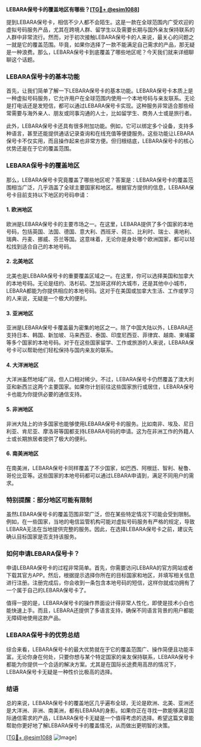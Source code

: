 **LEBARA保号卡的覆盖地区有哪些？[[TG💪+ @esim1088](https://t.me/s/esim1088)]**

提到LEBARA保号卡，相信不少人都不会陌生。这是一款在全球范围内广受欢迎的虚拟号码服务产品，尤其在跨境人群、留学生以及需要长期与国外亲友保持联系的人群中非常流行。然而，对于初次接触LEBARA保号卡的人来说，最关心的问题之一就是它的覆盖范围。毕竟，如果你选择了一款不能满足自己需求的产品，那无疑是一种浪费。那么，LEBARA保号卡到底覆盖了哪些地区呢？今天我们就来详细聊聊这个话题。

### LEBARA保号卡的基本功能

首先，让我们简单了解一下LEBARA保号卡的基本功能。LEBARA保号卡本质上是一种虚拟号码服务，它允许用户在全球范围内使用一个本地号码与亲友联系。无论是打电话还是发短信，都可以通过LEBARA保号卡实现。这种服务非常适合那些经常需要与海外亲人、朋友或同事沟通的人士，比如留学生、商务人士或是旅行者。

此外，LEBARA保号卡还具有很多附加功能。例如，它可以绑定多个设备，支持多种语言，甚至还能提供通话记录查询和在线充值等便捷服务。这些功能让LEBARA保号卡不仅实用，而且操作起来也非常方便。但归根结底，LEBARA保号卡的核心优势还是在于它的覆盖范围。

### LEBARA保号卡的覆盖地区

那么，LEBARA保号卡究竟覆盖了哪些地区呢？答案是：LEBARA保号卡的覆盖范围相当广泛，几乎涵盖了全球主要国家和地区。根据官方提供的信息，LEBARA保号卡目前支持以下地区的号码申请：

#### 1. **欧洲地区**
欧洲是LEBARA保号卡的主要市场之一。在这里，LEBARA提供了多个国家的本地号码，包括英国、法国、德国、意大利、西班牙、荷兰、比利时、瑞士、奥地利、瑞典、丹麦、挪威、芬兰等国。这意味着，无论你是身处哪个欧洲国家，都可以轻松找到适合自己的本地号码。

#### 2. **北美地区**
北美也是LEBARA保号卡的重要覆盖区域之一。在这里，你可以选择美国和加拿大的本地号码。无论是纽约、洛杉矶、芝加哥这样的大城市，还是其他中小城市，LEBARA都能为你提供相应的本地号码。这对于在美国或加拿大生活、工作或学习的人来说，无疑是一个极大的便利。

#### 3. **亚洲地区**
亚洲是LEBARA保号卡覆盖最为密集的地区之一。除了中国大陆以外，LEBARA还支持日本、韩国、新加坡、马来西亚、泰国、印度尼西亚、菲律宾、越南、柬埔寨等多个国家的本地号码。对于在这些国家留学、工作或旅游的人来说，LEBARA保号卡可以帮助他们轻松保持与国内亲友的联系。

#### 4. **大洋洲地区**
大洋洲虽然地域广阔，但人口相对稀少。不过，LEBARA保号卡仍然覆盖了澳大利亚和新西兰这两个主要国家。如果你计划前往这些国家旅行或居住，LEBARA保号卡也能为你提供必要的通信支持。

#### 5. **非洲地区**
非洲大陆上的许多国家也能够使用LEBARA保号卡的服务。比如南非、埃及、尼日利亚、肯尼亚、摩洛哥等国都支持LEBARA号码的申请。这为在非洲工作的外籍人士或长期旅居者提供了极大的便利。

#### 6. **南美洲地区**
在南美洲，LEBARA保号卡同样覆盖了不少国家，如巴西、阿根廷、智利、秘鲁、哥伦比亚等。这些国家的本地号码都可以通过LEBARA申请到，满足不同用户的需求。

### 特别提醒：部分地区可能有限制

虽然LEBARA保号卡的覆盖范围非常广泛，但在某些特定情况下可能会受到限制。例如，在一些国家，当地的电信监管机构可能对虚拟号码服务有严格的规定，导致LEBARA无法在当地提供完整的服务。因此，在选择LEBARA保号卡之前，建议先确认目标国家是否支持该服务。

### 如何申请LEBARA保号卡？

申请LEBARA保号卡的过程非常简单。首先，你需要访问LEBARA的官方网站或者下载其官方APP。然后，根据提示选择你所在的目标国家和地区，并填写相关信息进行注册。注册完成后，你会收到一条包含本地号码的短信，这样你就成功拥有了一个属于自己的LEBARA保号卡了。

值得一提的是，LEBARA保号卡的操作界面设计得非常人性化，即使是技术小白也能快速上手。而且，LEBARA还提供了多语言支持，确保不同语言背景的用户都能无障碍地使用这款产品。

### LEBARA保号卡的优势总结

综合来看，LEBARA保号卡的最大优势就在于它的覆盖范围广、操作简便且功能丰富。无论你身在何处，只要你想与某个特定国家的亲友保持联系，LEBARA保号卡都能为你提供一个合适的解决方案。尤其是在国际长途费用高昂的情况下，LEBARA保号卡无疑是一种性价比极高的选择。

### 结语

总的来说，LEBARA保号卡的覆盖地区几乎遍布全球，无论是欧洲、北美、亚洲还是大洋洲、非洲、南美洲，都有LEBARA的身影。如果你正在寻找一款能够满足国际通信需求的产品，LEBARA保号卡无疑是一个值得考虑的选择。希望这篇文章能帮助你更好地了解LEBARA保号卡的覆盖情况，从而做出更明智的决策。

[[TG💪+ @esim1088](https://t.me/s/esim1088) ![Image](https://i.postimg.cc/4NQfJmqS/Snipaste-2025-05-13-00-14-12.png)]